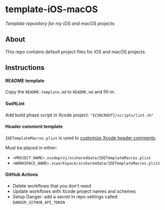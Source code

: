 # template-iOS-macOS

*Template repository for my iOS and macOS projects*

## About

This repo contains default project files for iOS and macOS projects.

## Instructions

#### README template

Copy the `README-template.md` to `README.md` and fill-in.

#### SwiftLint

Add build phase script in Xcode project: `"${SRCROOT}/scripts/lint.sh"`

#### Header comment template

`IDETemplateMacros.plist` is used to [customize Xcode header comments](https://oleb.net/blog/2017/07/xcode-9-text-macros/).

Must be placed in either:
- `<PROJECT_NAME>.xcodeproj/xcshareddata/IDETemplateMacros.plist`
- `<WORKSPACE_NAME>.xcworkspace/xcshareddata/IDETemplateMacros.plist`

#### GitHub Actions

- Delete workflows that you don't need
- Update workflows with Xcode project names and schemes
- Setup Danger: add a secret in repo settings called `DANGER_GITHUB_API_TOKEN`
